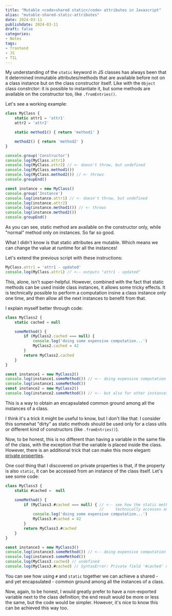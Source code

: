 ```yaml
---
title: "Mutable <code>shared static</code> attributes in Javascript"
alias: "mutable-shared-static-attributes"
date: 2024-03-11
publishdate: 2024-03-11
draft: false
categories: 
- Notes
tags:
- frontend
- JS
- TIL
---
```


My understanding of the `static` keyword in JS classes has always been that it determined immutable attributes/methods that are available before not on a class instance but on the class constructor itself. Like with the `Object` class constrctor: it is possible to instantiate it, but some methods are available on the constructor too, like `.fromEntries()`.

Let's see a working example:

```js
class MyClass {
    static attr1 = 'attr1'
    attr2 = 'attr2'

    static method1() { return 'method1' }

    method2() { return 'method2' }
}

console.group('Constructor')
console.log(MyClass.attr1)
console.log(MyClass.attr2) // <- doesn't throw, but undefined
console.log(MyClass.method1())
console.log(MyClass.method2()) // <- throws
console.groupEnd()

const instance = new MyClass()
console.group('Instance')
console.log(instance.attr1) // <- doesn't throw, but undefined
console.log(instance.attr2)
console.log(instance.method1()) // <- throws
console.log(instance.method2())
console.groupEnd()
```

As you can see, static method are available on the constructor only, while "normal" method only on instances. So far so good.

What I didn't know is that static attributes are mutable. Which means we can change the value at runtime for all the instances!

Let's extend the previous script with these instructions:
```js
MyClass.attr1 = 'attr1 - updated'
console.log(MyClass.attr1) // <-- outputs "attr1 - updated"
```

This, alone, isn't super-helpful. However, combined with the fact that static methods can be used inside class instances, it allows some tricky effects. It is technically possible to perform a computation insine a class instance only one time, and then allow all the next instances to benefit from that.

I explain myself better through code:
```js
class MyClass2 {
    static cached = null

    someMethod() {
        if (MyClass2.cached === null) {
            console.log('doing some expensive computation...') 
            MyClass2.cached = 42
        }
        return MyClass2.cached
    }
}

const instance1 = new MyClass2()
console.log(instance1.someMethod()) // <-- doing expensive computation only first time for same class
console.log(instance1.someMethod())
const instance2 = new MyClass2()
console.log(instance2.someMethod()) // <-- but also for other instances of the same class!!
```

This is a way to obtain an encapsulated common ground among all the instances of a class. 

I think it's a trick it might be useful to know, but I don't like that: I consider this somewhat "dirty" as static methods should be used only for a class utils or different kind of constructors (like `.fromEntries()`).

Now, to be honest, this is no different than having a variable in the same file of the class, with the exception that the variable is placed inside the class. However, there is an additional trick that can make this more elegant: [private properties](https://developer.mozilla.org/en-US/docs/Web/JavaScript/Reference/Classes/Private_properties).

One cool thing that I discovered on private properties is that, if the property is also `static`, it can be accessed from an instance of the class itself. Let's see some code:
```js
class MyClass3 {
    static #cached =  null

    someMethod() {
        if (MyClass3.#cached === null) { // <-- see how the static method can be accessed, even though
                                         //     technically accesses another object variable
            console.log('doing some expensive computation...') 
            MyClass3.#cached = 42
        }
        return MyClass3.#cached
    } 
}

const instance3 = new MyClass3()
console.log(instance3.someMethod()) // <-- doing expensive computation only first time for same class
console.log(instance3.someMethod())
console.log(MyClass3.cached) // undefined
console.log(MyClass3.#cached) // SyntaxError: Private field '#cached' must be declared in an enclosing class
```

You can see how using `#` and `static` together we can achieve a shared - and yet encapsulated - common ground among all the instances of a class.

Now, again, to be honest, I would greatly prefer to have a non-exported variable next to the class definition; the end result would be more or less the same, but the code would be simpler. However, it's nice to know this can be achieved this way too.